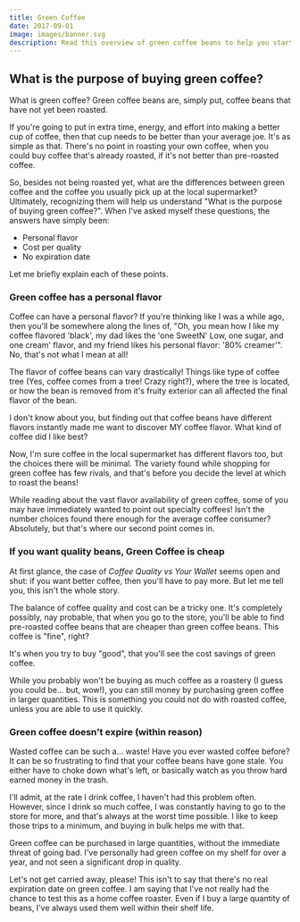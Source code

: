 ```yaml
---
title: Green Coffee
date: 2017-09-01
image: images/banner.svg
description: Read this overview of green coffee beans to help you start making coffee that's tailored to you, cheaper to drink, and stands up to the test of time!
---
```


## What is the purpose of buying green coffee?

What is green coffee? Green coffee beans are, simply put, coffee beans that have not yet been roasted.

If you're going to put in extra time, energy, and effort into making a better cup of coffee, then that cup needs to be better than your average joe. It's as simple as that. There's no point in roasting your own coffee, when you could buy coffee that's already roasted, if it's not better than pre-roasted coffee.

So, besides not being roasted yet, what are the differences between green coffee and the coffee you usually pick up at the local supermarket? Ultimately, recognizing them will help us understand "What is the purpose of buying green coffee?". When I've asked myself these questions, the answers have simply been:

- Personal flavor
- Cost per quality
- No expiration date

Let me briefly explain each of these points.

### Green coffee has a personal flavor

Coffee can have a personal flavor? If you're thinking like I was a while ago, then you'll be somewhere along the lines of, "Oh, you mean how I like my coffee flavored 'black', my dad likes the 'one SweetN' Low, one sugar, and one cream' flavor, and my friend likes his personal flavor: '80% creamer'". No, that's not what I mean at all!

The flavor of coffee beans can vary drastically! Things like type of coffee tree (Yes, coffee comes from a tree! Crazy right?), where the tree is located, or how the bean is removed from it's fruity exterior can all affected the final flavor of the bean.

I don't know about you, but finding out that coffee beans have different flavors instantly made me want to discover MY coffee flavor. What kind of coffee did I like best?

Now, I'm sure coffee in the local supermarket has different flavors too, but the choices there will be minimal. The variety found while shopping for green coffee has few rivals, and that's before you decide the level at which to roast the beans!

While reading about the vast flavor availability of green coffee, some of you may have immediately wanted to point out specialty coffees! Isn't the number choices found there enough for the average coffee consumer? Absolutely, but that's where our second point comes in.

### If you want quality beans, Green Coffee is cheap

At first glance, the case of _Coffee Quality vs Your Wallet_ seems open and shut: if you want better coffee, then you'll have to pay more. But let me tell you, this isn't the whole story. <!-- If you want our complete cost comparison, then you'll have to read our post [Graph: Coffee Quality vs Cost](/blog/graph-coffee-quality-vs-cost).-->

The balance of coffee quality and cost can be a tricky one. It's completely possibly, nay probable, that when you go to the store, you'll be able to find pre-roasted coffee beans that are cheaper than green coffee beans. This coffee is "fine", right? 

It's when you try to buy "good", that you'll see the cost savings of green coffee.

While you probably won't be buying as much coffee as a roastery (I guess you could be... but, wow!), you can still money by purchasing green coffee in larger quantities. This is something you could not do with roasted coffee, unless you are able to use it quickly.

### Green coffee doesn't expire (within reason)

Wasted coffee can be such a... waste! Have you ever wasted coffee before? It can be so frustrating to find that your coffee beans have gone stale. You either have to choke down what's left, or basically watch as you throw hard earned money in the trash.

I'll admit, at the rate I drink coffee, I haven't had this problem often. However, since I drink so much coffee, I was constantly having to go to the store for more, and that's always at the worst time possible. I like to keep those trips to a minimum, and buying in bulk helps me with that. 

Green coffee can be purchased in large quantities, without the immediate threat of going bad. I've personally had green coffee on my shelf for over a year, and not seen a significant drop in quality.

Let's not get carried away, please! This isn't to say that there's no real expiration date on green coffee. I am saying that I've not really had the chance to test this as a home coffee roaster. Even if I buy a large quantity of beans, I've always used them well within their shelf life.

<!-- ## How to get started using green coffee

Learning to get started with anything can be overwelming, am I right? Actually it's not that bad. 

## Learn how to roast great coffee -->